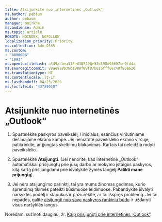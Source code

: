 ```yaml
---
title: Atsijunkite nuo internetinės „Outlook“
ms.author: pebaum
author: pebaum
manager: mnirkhe
ms.audience: Admin
ms.topic: article
ROBOTS: NOINDEX, NOFOLLOW
localization_priority: Priority
ms.collection: Adm_O365
ms.custom:
- "8000008"
- "1993"
ms.openlocfilehash: a3d9adbea318e4302490e52d190d93607ce9fd4a
ms.sourcegitcommit: 89ae9e8b36d1980f89f07b016fff0ec48f96b620
ms.translationtype: HT
ms.contentlocale: lt-LT
ms.lasthandoff: 04/23/2020
ms.locfileid: "43789058"
---
```

# <a name="sign-out-of-outlook-on-the-web"></a>Atsijunkite nuo internetinės „Outlook“

1. Spustelėkite paskyros paveikslėlį / inicialus, esančius viršutiniame dešiniajame ekrano kampe. Jei nematote paveikslėlio ekrano viršuje, patikrinkite, ar įjungtas skelbimų blokavimas. Kartais tai neleidžia rodyti paveikslėlio.

2. Spustelėkite **Atsijungti**. (Jei nenorite, kad internetinė „Outlook“ automatiškai prisijungtų prie jūsų darbo ar mokymo įstaigos paskyros, kitą kartą prisijungdami prie išvalykite žymės langelį **Palikti mane prijungtą**).

3. Jei nėra atsijungimo parinktį, tai yra mums žinomas gedimas, kurio sprendimą tikimės pateikti būsimuose leidimuose.  Pabandykite išvalyti naršyklės podėlį ir slapukus ir pažiūrėkite, ar tai išspręs problemą.  Jei tai nepadės, galite [atsijungti nuo savo paskyros rankiniu būdu](https://login.live.com/logout.srf) ir uždaryti visus naršyklės langus.

Norėdami sužinoti daugiau, žr. [Kaip prisijungti prie internetinės „Outlook“](https://support.office.com/article/how-to-sign-in-to-outlook-on-the-web-763fab4d-0138-4814-b450-37fc286bcb79).
